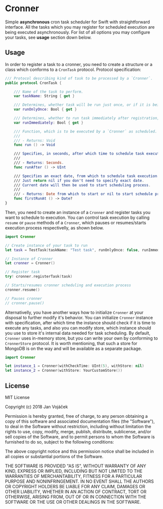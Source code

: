 # Cronner

Simple **asynchronous** cron task scheduler for Swift with straightforward interface.
All the tasks which you may register for scheduled execution are being executed asynchronously.
For list of all options you may configure your tasks, see **usage** section down below.

## Usage

In order to register a task to a cronner, you need to create a structure or a class which conforms to a `CronTask` protocol.
Protocol specification:

```swift
/// Protocol describing kind of task to be processed by a `Cronner`.
public protocol CronTask {

    /// Name of the task to perform.
    var taskName: String { get }

    /// Determines, whether task will be run just once, or if it is being periodically executed.
    var runOnlyOnce: Bool { get }

    /// Determines, whether to run task immediately after registration, or to wait to a next schedule.
    var runImmediately: Bool { get }

    /// Function, which is to be executed by a `Cronner` as scheduled.
    ///
    /// - Returns: Void
    func run () -> Void

    /// Specifies, in seconds, after which time to schedule task execution.
    ///
    /// - Returns: Seconds.
    func runAfter () -> UInt

    /// Specifies an exact date, from which to schedule task execution.
    /// Just return nil if you don't need to specify exact date.
    /// Current date will then be used to start scheduling process.
    ///
    /// - Returns: Date from which to start or nil to start schedule process right away.
    func firstRunAt () -> Date?
}
```

Then, you need to create an instance of a `Cronner` and register tasks you want to schedule to execution. You can control task execution by
calling `resume` or `pause` methods of a `Cronner`, which pauses or resumes/starts execution process respectivelly, as shown below.

```swift
import Cronner

// Create instance of your task to run
let task = TestTask(taskName: "Test task", runOnlyOnce: false, runImmediately: false, runAfter: 60)

// Instance of Cronner
let cronner = Cronner()

// Register task
try! cronner.registerTask(task)

// Starts/resumes cronner scheduling and execution process
cronner.resume()

// Pauses cronner
// cronner.pause()
```

Alternativelly, you have another ways how to initialize `Cronner` at your disposal to further modify it's behavior. You can initialize `Cronner`
instance with specification, after which time the instance should check if it is time to execute any tasks, and also you can modify store, which
instance should you use to store it's internal data needed for task scheduling. By default, `Cronner` uses in-memory store, but you can write
your own by conforming to `CronnerStore` protocol. It is worth mentioning, that such a store for MongoDB is on the way and will be available
as a separate package.

```swift
import Cronner

let instance_1 = Cronner(withCheckTime: UInt(5), withStore: nil)
let instance_2 = Cronner(withStore: YourCustomStore())
```


## License

MIT License

Copyright (c) 2018 Jan Vojáček

Permission is hereby granted, free of charge, to any person obtaining a copy of this software and associated documentation files (the "Software"), to deal in the Software without restriction, including without limitation the rights to use, copy, modify, merge, publish, distribute, sublicense, and/or sell copies of the Software, and to permit persons to whom the Software is furnished to do so, subject to the following conditions:

The above copyright notice and this permission notice shall be included in all copies or substantial portions of the Software.

THE SOFTWARE IS PROVIDED "AS IS", WITHOUT WARRANTY OF ANY KIND, EXPRESS OR IMPLIED, INCLUDING BUT NOT LIMITED TO THE WARRANTIES OF MERCHANTABILITY, FITNESS FOR A PARTICULAR PURPOSE AND NONINFRINGEMENT. IN NO EVENT SHALL THE AUTHORS OR COPYRIGHT HOLDERS BE LIABLE FOR ANY CLAIM, DAMAGES OR OTHER LIABILITY, WHETHER IN AN ACTION OF CONTRACT, TORT OR OTHERWISE, ARISING FROM, OUT OF OR IN CONNECTION WITH THE SOFTWARE OR THE USE OR OTHER DEALINGS IN THE SOFTWARE.